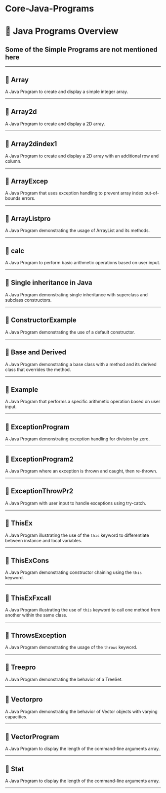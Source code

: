 # Core-Java-Programs

# 🚀 Java Programs Overview

## Some of the Simple Programs are not mentioned here 

---

## 📄 Array
A Java Program to create and display a simple integer array.

---

## 📄 Array2d
A Java Program to create and display a 2D array.

---

## 📄 Array2dindex1
A Java Program to create and display a 2D array with an additional row and column.

---

## 📄 ArrayExcep
A Java Program that uses exception handling to prevent array index out-of-bounds errors.

---

## 📄 ArrayListpro
A Java Program demonstrating the usage of ArrayList and its methods.

---

## 📄 calc
A Java Program to perform basic arithmetic operations based on user input.

---

## 📄 Single inheritance in Java
A Java Program demonstrating single inheritance with superclass and subclass constructors.

---

## 📄 ConstructorExample
A Java Program demonstrating the use of a default constructor.

---

## 📄 Base and Derived
A Java Program demonstrating a base class with a method and its derived class that overrides the method.

---

## 📄 Example
A Java Program that performs a specific arithmetic operation based on user input.

---

## 📄 ExceptionProgram
A Java Program demonstrating exception handling for division by zero.

---

## 📄 ExceptionProgram2
A Java Program where an exception is thrown and caught, then re-thrown.

---

## 📄 ExceptionThrowPr2
A Java Program with user input to handle exceptions using try-catch.

---

## 📄 ThisEx
A Java Program illustrating the use of the `this` keyword to differentiate between instance and local variables.

---

## 📄 ThisExCons
A Java Program demonstrating constructor chaining using the `this` keyword.

---

## 📄 ThisExFxcall
A Java Program illustrating the use of `this` keyword to call one method from another within the same class.

---

## 📄 ThrowsException
A Java Program demonstrating the usage of the `throws` keyword.

---

## 📄 Treepro
A Java Program demonstrating the behavior of a TreeSet.

---

## 📄 Vectorpro
A Java Program demonstrating the behavior of Vector objects with varying capacities.

---

## 📄 VectorProgram
A Java Program to display the length of the command-line arguments array.

---

## 📄 Stat
A Java Program to display the length of the command-line arguments array.

---
